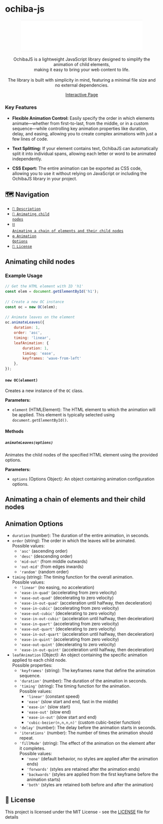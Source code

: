 # ochiba-js
<p align="center"><img src="res/demo-animation.gif" alt="Demo GIF showing OchibaJS in action" width="400"></p>
<p align="center">
OchibaJS is a lightweight JavaScript library designed to simplify the animation of child elements,<br>
 making it easy to bring your web content to life.<br><br>
The library is built with simplicity in mind, featuring a minimal file size and no external dependencies.
</p>
<p align="center">
  <a href="https://lischilpp.github.io/ochiba-js/">Interactive Page</a>
</p>

### Key Features

- **Flexible Animation Control:** Easily specify the order in which elements animate—whether from first-to-last, from the middle, or in a custom sequence—while controlling key animation properties like duration, delay, and easing, allowing you to create complex animations with just a few lines of code.

- **Text Splitting:** If your element contains text, OchibaJS can automatically split it into individual spans, allowing each letter or word to be animated independently.

- **CSS Export:** The entire animation can be exported as CSS code, allowing you to use it without relying on JavaScript or including the OchibaJS library in your project.

 ## 🗺️ Navigation 
- [<code>📃 Description</code>](#ochiba-js)
- [<code>🤹 Animating child nodes</code>](#animating-child-nodes)
- [<code>⛓️ Animating a chain of elements and their child nodes</code>](#animating-a-chain-of-elements-and-their-child-nodes)
- [<code>⚙️ Animation Options</code>](#animation-options)
- [<code>📝 License</code>](#-license)

## Animating child nodes

### Example Usage

```javascript
// Get the HTML element with ID 'h1'
const elem = document.getElementById('h1');

// Create a new OC instance
const oc = new OC(elem);

// Animate leaves on the element
oc.animateLeaves({
    duration: 1,
    order: 'asc',
    timing: 'linear',
    leafAnimation: {
        duration: 1,
        timing: 'ease',
        keyframes: 'wave-from-left'
    },
});
```

#### `new OC(element)`

Creates a new instance of the `OC` class.

**Parameters:**

- `element` (HTMLElement): The HTML element to which the animation will be applied. This element is typically selected using `document.getElementById()`.

#### Methods

##### `animateLeaves(options)`

Animates the child nodes of the specified HTML element using the provided options.

**Parameters:**

- `options` (Options Object): An object containing animation configuration options.

## Animating a chain of elements and their child nodes

## Animation Options

- `duration` (number): The duration of the entire animation, in seconds.
- `order` (string): The order in which the leaves will be animated.<br>
  Possible values:
   - `'asc'` (ascending order)
   - `'desc'` (descending order)
   - `'mid-out'` (from middle outwards)
   - `'out-mid'` (from edges inwards)
   - `'random'` (random order)
- `timing` (string): The timing function for the overall animation.<br>
  Possible values:
   - `'linear'` (no easing, no acceleration)
   - `'ease-in-quad'` (accelerating from zero velocity)
   - `'ease-out-quad'` (decelerating to zero velocity)
   - `'ease-in-out-quad'` (acceleration until halfway, then deceleration)
   - `'ease-in-cubic'` (accelerating from zero velocity)
   - `'ease-out-cubic'` (decelerating to zero velocity)
   - `'ease-in-out-cubic'` (acceleration until halfway, then deceleration)
   - `'ease-in-quart'` (accelerating from zero velocity)
   - `'ease-out-quart'` (decelerating to zero velocity)
   - `'ease-in-out-quart'` (acceleration until halfway, then deceleration)
   - `'ease-in-quint'` (accelerating from zero velocity)
   - `'ease-out-quint'` (decelerating to zero velocity)
   - `'ease-in-out-quint'` (acceleration until halfway, then deceleration)
- `leafAnimation` (Object): An object containing the specific animation applied to each child node.<br>
   Possible properties:
   - `'keyframes'` (string): The keyframes name that define the animation sequence.
   - `'duration'` (number): The duration of the animation in seconds.
   - `'timing'` (string): The timing function for the animation.<br> Possible values:
     - `'linear'` (constant speed)
     - `'ease'` (slow start and end, fast in the middle)
     - `'ease-in'` (slow start)
     - `'ease-out'` (slow end)
     - `'ease-in-out'` (slow start and end)
     - `'cubic-bezier(n,n,n,n)'` (custom cubic-bezier function)
   - `'delay'` (number): The delay before the animation starts in seconds.
   - `'iterations'` (number): The number of times the animation should repeat.
   - `'fillMode'` (string): The effect of the animation on the element after it completes.<br> Possible values:
     - `'none'` (default behavior, no styles are applied after the animation ends)
     - `'forwards'` (styles are retained after the animation ends)
     - `'backwards'` (styles are applied from the first keyframe before the animation starts)
     - `'both'` (styles are retained both before and after the animation)

## 📝 License
This project is licensed under the MIT License - see the [LICENSE](LICENSE) file for details
